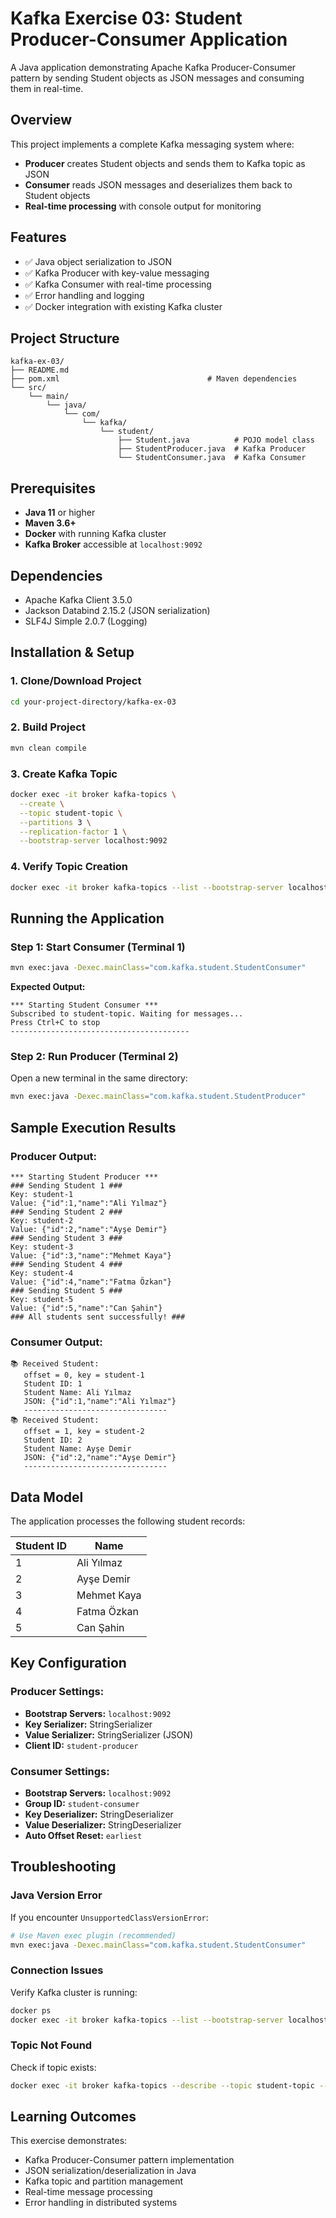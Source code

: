 # Kafka Exercise 03: Student Producer-Consumer Application

A Java application demonstrating Apache Kafka Producer-Consumer pattern by sending Student objects as JSON messages and consuming them in real-time.

## Overview

This project implements a complete Kafka messaging system where:
- **Producer** creates Student objects and sends them to Kafka topic as JSON
- **Consumer** reads JSON messages and deserializes them back to Student objects
- **Real-time processing** with console output for monitoring

## Features

- ✅ Java object serialization to JSON
- ✅ Kafka Producer with key-value messaging
- ✅ Kafka Consumer with real-time processing
- ✅ Error handling and logging
- ✅ Docker integration with existing Kafka cluster

## Project Structure

```
kafka-ex-03/
├── README.md
├── pom.xml                                 # Maven dependencies
└── src/
    └── main/
        └── java/
            └── com/
                └── kafka/
                    └── student/
                        ├── Student.java          # POJO model class
                        ├── StudentProducer.java  # Kafka Producer
                        └── StudentConsumer.java  # Kafka Consumer
```

## Prerequisites

- **Java 11** or higher
- **Maven 3.6+** 
- **Docker** with running Kafka cluster
- **Kafka Broker** accessible at `localhost:9092`

## Dependencies

- Apache Kafka Client 3.5.0
- Jackson Databind 2.15.2 (JSON serialization)
- SLF4J Simple 2.0.7 (Logging)

## Installation & Setup

### 1. Clone/Download Project
```bash
cd your-project-directory/kafka-ex-03
```

### 2. Build Project
```bash
mvn clean compile
```

### 3. Create Kafka Topic
```bash
docker exec -it broker kafka-topics \
  --create \
  --topic student-topic \
  --partitions 3 \
  --replication-factor 1 \
  --bootstrap-server localhost:9092
```

### 4. Verify Topic Creation
```bash
docker exec -it broker kafka-topics --list --bootstrap-server localhost:9092
```

## Running the Application

### Step 1: Start Consumer (Terminal 1)
```bash
mvn exec:java -Dexec.mainClass="com.kafka.student.StudentConsumer"
```

**Expected Output:**
```
*** Starting Student Consumer ***
Subscribed to student-topic. Waiting for messages...
Press Ctrl+C to stop
----------------------------------------
```

### Step 2: Run Producer (Terminal 2)
Open a new terminal in the same directory:
```bash
mvn exec:java -Dexec.mainClass="com.kafka.student.StudentProducer"
```

## Sample Execution Results

### Producer Output:
```
*** Starting Student Producer ***
### Sending Student 1 ###
Key: student-1
Value: {"id":1,"name":"Ali Yılmaz"}
### Sending Student 2 ###
Key: student-2
Value: {"id":2,"name":"Ayşe Demir"}
### Sending Student 3 ###
Key: student-3
Value: {"id":3,"name":"Mehmet Kaya"}
### Sending Student 4 ###
Key: student-4
Value: {"id":4,"name":"Fatma Özkan"}
### Sending Student 5 ###
Key: student-5
Value: {"id":5,"name":"Can Şahin"}
### All students sent successfully! ###
```

### Consumer Output:
```
📚 Received Student:
   offset = 0, key = student-1
   Student ID: 1
   Student Name: Ali Yılmaz
   JSON: {"id":1,"name":"Ali Yılmaz"}
   --------------------------------
📚 Received Student:
   offset = 1, key = student-2
   Student ID: 2
   Student Name: Ayşe Demir
   JSON: {"id":2,"name":"Ayşe Demir"}
   --------------------------------
```

## Data Model

The application processes the following student records:

| Student ID | Name |
|------------|------|
| 1 | Ali Yılmaz |
| 2 | Ayşe Demir |
| 3 | Mehmet Kaya |
| 4 | Fatma Özkan |
| 5 | Can Şahin |

## Key Configuration

### Producer Settings:
- **Bootstrap Servers:** `localhost:9092`
- **Key Serializer:** StringSerializer
- **Value Serializer:** StringSerializer (JSON)
- **Client ID:** `student-producer`

### Consumer Settings:
- **Bootstrap Servers:** `localhost:9092`
- **Group ID:** `student-consumer`
- **Key Deserializer:** StringDeserializer
- **Value Deserializer:** StringDeserializer
- **Auto Offset Reset:** `earliest`

## Troubleshooting

### Java Version Error
If you encounter `UnsupportedClassVersionError`:
```bash
# Use Maven exec plugin (recommended)
mvn exec:java -Dexec.mainClass="com.kafka.student.StudentConsumer"
```

### Connection Issues
Verify Kafka cluster is running:
```bash
docker ps
docker exec -it broker kafka-topics --list --bootstrap-server localhost:9092
```

### Topic Not Found
Check if topic exists:
```bash
docker exec -it broker kafka-topics --describe --topic student-topic --bootstrap-server localhost:9092
```

## Learning Outcomes

This exercise demonstrates:
- Kafka Producer-Consumer pattern implementation
- JSON serialization/deserialization in Java
- Kafka topic and partition management
- Real-time message processing
- Error handling in distributed systems
